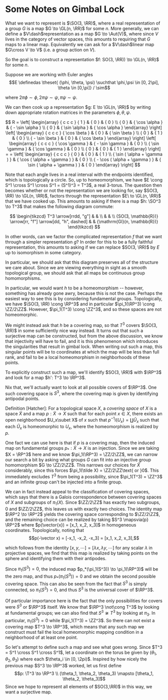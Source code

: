 # Some Notes on Gimbal Lock

What we want to represent is $\SO(3, \RR)$, where a real representation of a group $G$ is a map $G \to \GL(n, \RR)$ for some $n$.
More generally, we can define a $V\dash$representation as a map $G \to \Aut(V)$, where since $V$ lives in the category of vector spaces, this amounts to requiring that $G$ maps to a linear map.
Equivalently we can ask for a $V\dash$linear map $G\cross V \to V$ (i.e. a group action on $V$).

So the goal is to construct a representation $f: SO(3, \RR)) \to \GL(n, \RR)$ for some $n$.

Suppose we are working with Euler angles
$$E \definedas \theset{ (\phi, \theta, \psi) \suchthat \phi,\psi \in [0, 2\pi], \theta \in [0,\pi]} / \sim$$

where $2\pi \phi \sim \phi, 2\pi\psi \sim \psi, \pi\psi\sim\psi$.

We can then cook up a representation $g: E \to \GL(n, \RR)$ by writing down appropriate rotation matrices in
the parameters $\phi, \theta, \psi$.

$$
R = \left[ \begin{array} { c c c } { 1 } & { 0 } & { 0 } \\ { 0 } & { \cos \alpha } & { - \sin \alpha } \\ { 0 } & { \sin \alpha } & { \cos \alpha } \end{array} \right] \left[ \begin{array} { c c c } { \cos \beta } & { 0 } & { \sin \beta } \\ { 0 } & { 1 } & { 0 } \\ { - \sin \beta } & { 0 } & { \cos \beta } \end{array} \right] \left[ \begin{array} { c c c } { \cos \gamma } & { - \sin \gamma } & { 0 } \\ { \sin \gamma } & { \cos \gamma } & { 0 } \\ { 0 } & { 0 } & { 1 } \end{array} \right] = = \left[ \begin{array} { c c c } { 0 } & { 0 } & { 1 } \\ { \sin ( \alpha + \gamma ) } & { \cos ( \alpha + \gamma ) } & { 0 } \\ { - \cos ( \alpha + \gamma ) } & { \sin ( \alpha + \gamma ) } & { 0 } \end{array} \right]
$$

Note that each angle lives in a real interval with the endpoints identified, which is topologically a circle.
So, up to homeomorphism, we have $E \cong S^1 \cross S^1 \cross S^1 = (S^1)^3 = T^3$, a real 3-torus. The question then becomes
whether or not the representation we are looking for, say $SO(3, \RR) \to \GL(n, \RR)$, factors through the
representation $E\ to \GL(n, \RR)$ that we have cooked up. This amounts to asking if there is a map
$h: \SO^3 \to T^3$ that makes the following diagram commute:

$$
\begin{tikzcd}
T^3 \arrow[rrdd, "g"]                                       &  &                              \\
                                                            &  &                              \\
{SO(3, \mathbb{R})} \arrow[rr, "f"] \arrow[dd, "h", dashed] &  & {\mathrm{Gl}(n, \mathbb{R})}
\end{tikzcd}
$$

In other words, can we factor the complicated representation $f$ that we want through a simpler representation $g$?
In order for this to be a fully faithful representation, this amounts to asking if we can replace $SO(3, \RR)$
by $E$ up to isomorphism in some category.

In particular, we should ask that this diagram preserves all of the structure we care about. 
Since we are viewing everything in sight as a smooth topological group, we should ask that all maps be
continuous group homomorphisms.

In particular, we would want $h$ to be a homeomorphism -- however, something has already
gone awry, because this is not the case. 
Perhaps the easiest way to see this is by considering fundamental
groups. 
Topologically, we have $\SO(3, \RR) \cong \RP^3$ and in particular $\pi_1(\RP^3) \cong \ZZ/2\ZZ$. However,
$\pi_1(T^3) \cong \ZZ^3$, and so these spaces are not homeomorphic.

We might instead ask that $h$ be a covering map, so that $T^3$ covers $\SO(3, \RR)$ in some sufficiently nice way instead. 
It turns out that such a surjective map can be constructed, but from the above discussion, we know that injectivity will have to fail, and it is this phenomenon which introduces the singularities that result in gimbal lock.
When writing out such a map, this singular points will be to coordinates at which the map will be less than full rank, and fail to be a local homeomorphism in neighborhoods of these points.

To explicitly construct such a map, we'll identify $SO(3, \RR)$ with $\RP^3$ and look for a map $h': T^3 \to \RP^3$.

Nix that, we'll actually want to look at all possible covers of $\RP^3$. 
One such covering space is $S^3$, where the covering map is given by identifying antipodal points.

Definition [Hatcher]: For a topological space $X$, a *covering space* of $X$ is a space $\tilde X$ and a map $p: \tilde X \to X$ such that
for each point $x\in X$, there exists an open neighborhood $U_x\subet X$ of $x$ such that $p^{-1}i(U_x) = \coprod \tilde{U}_x$ such that
each $\tilde{U}_x$ is homeomorphic to $U_x$, where the homeomorphism is realized by $p$.

One fact we can use here is that if $p$ is a covering map, then the induced map on fundamental groups $p_*: \tilde X \to X$ is
an injection. Since we are taking $X = \RP^3$ here and we know $\pi_1(\RP^3) = \ZZ/2\ZZ$, we can narrow our search a bit
by asking what groups $G$ can fit into an injective group homomorphism $G \to \ZZ/2\ZZ$. This narrows our choices
for $\tilde X$ considerably, since this forces $\pi_1(\tilde X) = \ZZ/2\ZZ\text{ or }0$. This immediately excludes
$T^3$ from being a possibility, since $\pi_1(T^3) = \ZZ^3$ and an infinite group can't be injected into a finite group.

We can in fact instead appeal to the classification of covering spaces, which says that there is a Galois
correspondence between covering spaces of $X$ and subgroups of $\pi_1(X)$. Since $\ZZ/2\ZZ$ has exactly two subgroups,
$0$ and $\ZZ/2\ZZ$, this leaves us with exactly two choices. The identity map $\RP^2 \to \RP^2$ yields the
covering space corresponding to $\ZZ/2\ZZ$, and the remaining choice can be realized by taking $S^3 \mapsvia{p} \RP^2$
where $p(\vector{x}) = [x_1, x_2, x_3]$ in homogeneous coordinates. Topologically, noting that
$$p(-\vector x) = [-x_1, -x_2, -x_3] = [x_1, x_2, x_3],$$

which follows from the identity $[x,y, \cdots] = [\lambda x, \lambda y, \cdots]$ for any scalar $\lambda$ in projective spaces, we find
that this map is realized by taking points on the sphere and identifying them with their antipodes.

Since $\pi_1(S^3) = 0$, the induced map $p_*(\pi_1(S^3)) \to \pi_1(\RP^3)$ will be the zero map, and thus
$p_*(\pi_1(S^3)) = 0$ and we obtain the second possible covering space. This can also be
seen from the fact that $S^3$ is simply connected, so $\pi_1(S^3) = 0$, and thus
$S^3$ is the universal cover of $\RP^3$.

Of particular importance here is the fact that the only possibilities for covers were $S^3$ or
$\RP^3$ itself. We know that $\RP^3 \not\cong T^3$ by looking at fundamental groups; we can also find that
$S^3 \not\cong T^3$ by looking at $\pi_3$. In particular, $\pi_1(S^3) = 0$ while $\pi_1(T^3) = \ZZ^3$. So
there can not exist a covering map $T^3 \to \RP^3$, which means that any such map
we construct must fail the local homeomorphic mapping condition in a neighborhood of at least one point.


So let's attempt to define such a map and see what goes wrong. Since $T^3 = S^1 \cross S^1 \cross S^1$, let a coordinate
on the torus be given by $(\theta_1, \theta_2, \theta_3)$ where each $\theta_i \in [0, \2pi)$. Inspired by how nicely
the previous map $S^3 \to \RP^3$ worked, let us first define
$$p: \T^3 \to \RP^3 \\ (\theta_1, \theta_2, \theta_3) \mapsto [\theta_1, \theta_2, \theta_3]$$
Since we hope to represent all elements of $SO(3,\RR)$ in this way, we want a surjective map.
